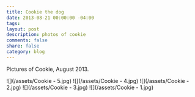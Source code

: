 ```yaml
---
title: Cookie the dog
date: 2013-08-21 00:00:00 -04:00
tags:
layout: post
description: photos of cookie
comments: false
share: false
category: blog
---
```


Pictures of Cookie, August 2013.

![](/assets/Cookie - 5.jpg)
![](/assets/Cookie - 4.jpg)
![](/assets/Cookie - 2.jpg)
![](/assets/Cookie - 3.jpg)
![](/assets/Cookie - 1.jpg)
